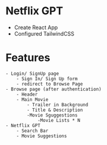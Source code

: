 
# Netflix GPT

- Create React App
- Configured TailwindCSS

# Features 
    - Login/ SignUp page
        - Sign In/ Sign Up form
        - redirect to Browse Page
    - Browse page (after authentication)
        - Header
        - Main Movie
            - Trailer in Background
            - Title & Description
            -Movie Sguggestions
                -Movie Lists * N
    - Netflix GPT
        - Search Bar
        - Movie Suggestions

